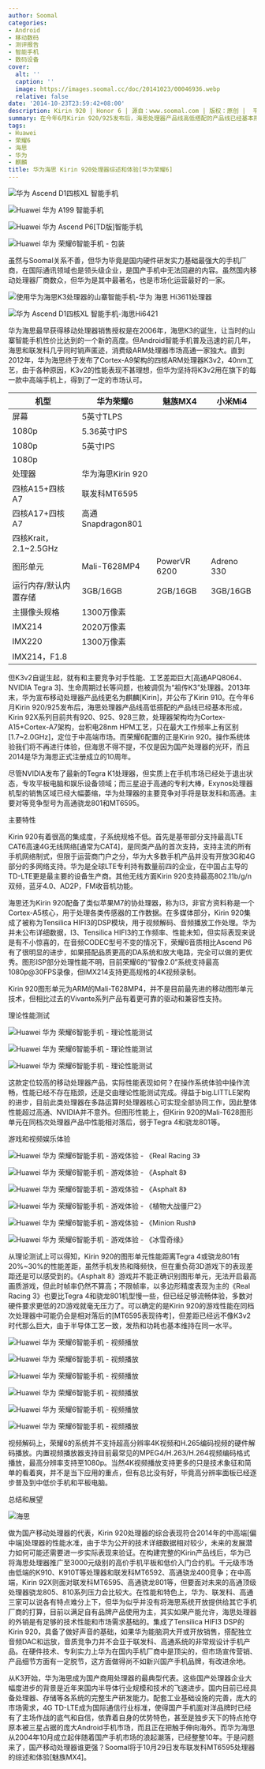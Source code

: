 ```yaml
---
author: Soomal
categories:
- Android
- 移动数码
- 测评报告
- 智能手机
- 数码设备
cover:
  alt: ''
  caption: ''
  image: https://images.soomal.cc/doc/20141023/00046936.webp
  relative: false
date: '2014-10-23T23:59:42+08:00'
description: Kirin 920 | Honor 6 | 源自：www.soomal.com | 版权：原创 |  平均/总评分：09.20/230
summary: 在今年6月Kirin 920/925发布后，海思处理器产品线高低搭配的产品线已经基本形成，而荣耀6配置的正是Kirin 920。操作系统体验我们将不再进行体验，但海思不得不提，不仅是因为国产的光环外，而且2014是华为海思正式注册成立的10周年。
tags:
- Huawei
- 荣耀6
- 海思
- 华为
- 麒麟
title: 华为海思 Kirin 920处理器综述和体验[华为荣耀6]
---
```


![华为 Ascend D1四核XL 智能手机](https://images.soomal.cc/doc/20121009/00023352_01.webp)



![Huawei 华为 A199 智能手机](https://images.soomal.cc/doc/20130515/00030830_01.webp)



![Huawei 华为 Ascend P6[TD版]智能手机](https://images.soomal.cc/doc/20130711/00033351_01.webp)



![Huawei 华为 荣耀6智能手机 - 包装](https://images.soomal.cc/doc/20140831/00045413_01.webp)



虽然与Soomal关系不善，但华为毕竟是国内硬件研发实力基础最强大的手机厂商，在国际通讯领域也是领头级企业，是国产手机中无法回避的内容。虽然国内移动处理器厂商数众，但华为是其中最著名，也是市场化运营最好的一家。



![使用华为海思K3处理器的山寨智能手机-华为 海思 Hi3611处理器](https://images.soomal.cc/doc/20121001/00023318_01.webp)



![华为 Ascend D1四核XL 智能手机-海思Hi6421](https://images.soomal.cc/doc/20121009/00023365_01.webp)



华为海思最早获得移动处理器销售授权是在2006年，海思K3的诞生，让当时的山寨智能手机性价比达到的一个新的高度。但Android智能手机普及迅速的前几年，海思和联发科几乎同时销声匿迹，消费级ARM处理器市场高通一家独大。直到2012年，华为海思终于发布了Cortex-A9架构的四核ARM处理器K3v2，40nm工艺，由于各种原因，K3v2的性能表现不甚理想，但华为坚持将K3v2用在旗下的每一款中高端手机上，得到了一定的市场认可。



| 机型 | 华为荣耀6 | 魅族MX4 | 小米Mi4 |
| --- | --- | --- | --- |
| 屏幕 | 5英寸TLPS
1080p | 5.36英寸IPS
1080p | 5英寸IPS
  1080p |
| 处理器 | 华为海思Kirin 920
四核A15+四核A7 | 联发科MT6595
四核A17+四核A7 | 高通Snapdragon801
四核Krait，2.1~2.5GHz |
| 图形单元 | Mali-T628MP4 | PowerVR 6200 | Adreno 330 |
| 运行内存/默认内置存储 | 3GB/16GB | 2GB/16GB | 3GB/16GB |
| 主摄像头规格 | 1300万像素
IMX214 | 2020万像素
IMX220 | 1300万像素
IMX214，F1.8 |



但K3v2自诞生起，就有和主要竞争对手性能、工艺差距巨大[高通APQ8064、NVIDIA Tegra 3]、生命周期过长等问题，也被调侃为“祖传K3”处理器。2013年末，华为宣布移动处理器产品线更名为麒麟[Kirin]，并公布了Kirin 910。在今年6月Kirin 920/925发布后，海思处理器产品线高低搭配的产品线已经基本形成，Kirin 92X系列目前共有920、925、928三款，处理器架构均为Cortex-A15+Cortex-A7架构，台积电28nm HPM工艺，只在最大工作频率上有区别[1.7~2.0GHz]，定位于中高端市场。而荣耀6配置的正是Kirin 920。操作系统体验我们将不再进行体验，但海思不得不提，不仅是因为国产处理器的光环，而且2014是华为海思正式注册成立的10周年。



尽管NVIDIA发布了最新的Tegra K1处理器，但实质上在手机市场已经处于退出状态，专攻平板电脑和娱乐设备领域；而三星迫于高通的专利大棒，Exynos处理器机型的销售区域已经大幅萎缩，华为处理器的主要竞争对手将是联发科和高通。主要对等竞争型号为高通骁龙801和MT6595。



主要特性



Kirin 920有着很高的集成度，子系统规格不低。首先是基带部分支持最高LTE CAT6高速4G无线网络[通常为CAT4]，是同类产品的首次支持，支持主流的所有手机网络制式，但限于运营商门户之分，华为大多数手机产品并没有开放3G和4G部分的多网络支持。华为是全球LTE专利持有数量前四的企业，在中国占主导的TD-LTE更是最主要的设备生产商。其他无线方面Kirin 920支持最高802.11b/g/n双频，蓝牙4.0、AD2P，FM收音机功能。



海思还为Kirin 920配备了类似苹果M7的协处理器，称为I3，非官方资料称是一个Cortex-A5核心，用于处理各类传感器的工作数据。在多媒体部分，Kirin 920集成了被称为Tensilica HIFI3的DSP模块，用于视频解码、音频播放工作处理。华为并未公布详细数据，I3、Tensilica HIFI3的工作频率、性能未知，但实际表现来说是有不小惊喜的，在音频CODEC型号不变的情况下，荣耀6音质相比Ascend P6有了很明显的进步，如果搭配品质更高的DA系统和放大电路，完全可以做的更优秀。图形ISP部分处理性能不明，目前荣耀6的“智像2.0”系统支持最高1080p@30FPS录像，但IMX214支持更高规格的4K视频录制。



Kirin 920图形单元为ARM的Mali-T628MP4，并不是目前最先进的移动图形单元技术，但相比过去的Vivante系列产品有着更可靠的驱动和兼容性支持。



理论性能测试



![Huawei 华为 荣耀6智能手机 - 理论性能测试](https://images.soomal.cc/doc/20141023/00046921.webp)



![Huawei 华为 荣耀6智能手机 - 理论性能测试](https://images.soomal.cc/doc/20141023/00046922_01.webp)



![Huawei 华为 荣耀6智能手机 - 理论性能测试](https://images.soomal.cc/doc/20141023/00046923_01.webp)



这款定位较高的移动处理器产品，实际性能表现如何？在操作系统体验中操作流畅，性能已经不存在瓶颈，还是交由理论性能测试完成。得益于big.LITTLE架构的进步，目前此类处理器在多路运算时处理器核心可实现全部协同工作，因此整体性能超过高通、NVIDIA并不意外。但图形性能上，但Kirin 920的Mali-T628图形单元在同档次处理器产品中性能相对落后，弱于Tegra 4和骁龙801等。



游戏和视频娱乐体验



![Huawei 华为 荣耀6智能手机 - 游戏体验 - 《Real Racing 3》](https://images.soomal.cc/doc/20141023/00046924_01.webp)



![Huawei 华为 荣耀6智能手机 - 游戏体验 - 《Asphalt 8》](https://images.soomal.cc/doc/20141023/00046925_01.webp)



![Huawei 华为 荣耀6智能手机 - 游戏体验 - 《Asphalt 8》](https://images.soomal.cc/doc/20141023/00046926_01.webp)



![Huawei 华为 荣耀6智能手机 - 游戏体验 - 《植物大战僵尸2》](https://images.soomal.cc/doc/20141023/00046929_01.webp)



![Huawei 华为 荣耀6智能手机 - 游戏体验 - 《Minion Rush》](https://images.soomal.cc/doc/20141023/00046927_01.webp)



![Huawei 华为 荣耀6智能手机 - 游戏体验 - 《冰雪奇缘》](https://images.soomal.cc/doc/20141023/00046928_01.webp)



从理论测试上可以得知，Kirin 920的图形单元性能距离Tegra 4或骁龙801有20%~30%的性能差距，虽然手机发热和降频快，但在重负荷3D游戏下的表现差距还是可以感受到的。《Asphalt 8》游戏并不能正确识别图形单元，无法开启最高画质游戏，但此时帧率仍然不算高；不限帧率，以多边形精度表现为主的《Real Racing 3》也要比Tegra 4和骁龙801机型慢一些，但已经足够流畅体验，多数对硬件要求更低的2D游戏就毫无压力了。可以确定的是Kirin 920的游戏性能在同档次处理器中可能仍会是相对落后的[MT6595表现待考]，但差距已经远不像K3v2时代那么巨大，由于半导体工艺一致，发热和功耗也基本维持在同一水平。



![Huawei 华为 荣耀6智能手机 - 视频播放](https://images.soomal.cc/doc/20141023/00046930_01.webp)



![Huawei 华为 荣耀6智能手机 - 视频播放](https://images.soomal.cc/doc/20141023/00046931_01.webp)



![Huawei 华为 荣耀6智能手机 - 视频播放](https://images.soomal.cc/doc/20141023/00046932_01.webp)



![Huawei 华为 荣耀6智能手机 - 视频播放](https://images.soomal.cc/doc/20141023/00046933_01.webp)



![Huawei 华为 荣耀6智能手机 - 视频播放](https://images.soomal.cc/doc/20141023/00046934_01.webp)



![Huawei 华为 荣耀6智能手机 - 视频播放](https://images.soomal.cc/doc/20141023/00046935_01.webp)



视频解码上，荣耀6的系统并不支持超高分辨率4K视频和H.265编码视频的硬件解码播放。内置视频播放器支持目前最常见的MPEG4/H.263/H.264视频编码格式播放，最高分辨率支持至1080p。当然4K视频播放支持更多的只是技术象征和简单的看着爽，并不是当下应用的重点，但有总比没有好，毕竟高分辨率面板已经逐步普及到中低价手机和平板电脑。



总结和展望



![海思](https://images.soomal.cc/doc/20121001/00023325.webp)



做为国产移动处理器的代表，Kirin 920处理器的综合表现符合2014年的中高端[偏中端]处理器的性能水准，由于华为公开的技术详细数据相对较少，未来的发展潜力如何可能还需要进一步实际表现来验证。在构建完整的Kirin产品线后，华为已将海思处理器推广至3000元级别的高价手机平板和低价入门合约机。千元级市场由低端的K910、K910T等处理器和联发科MT6592、高通骁龙400竞争；在中高端，Kirin 92X则面对联发科MT6595、高通骁龙801等，但要面对未来的高通顶级处理器骁龙805、810系列压力会比较大。在性能和特色上，华为、联发科、高通三家可以说各有特点难分上下，但华为似乎并没有将海思系统开放提供给其它手机厂商的打算，目前以满足自有品牌产品使用为主，其实如果产能允许，海思处理器的外销是有足够的技术性能和市场需求基础的。集成了Tensilica HIFI3 DSP的Kirin 920，具备了做好声音的基础，如果华为能脑洞大开或开放销售，搭配独立音频DAC和运放，音质竞争力并不会亚于联发科、高通系统的非常规设计手机产品。在硬件技术、专利实力上华为在国内手机厂商中是顶尖的，但市场宣传营销、产品细节方面有一定脱节，这方面做得尚不如新兴国产手机品牌，有改进余地。



从K3开始，华为海思成为国产商用处理器的最典型代表。这些国产处理器企业大幅度进步的背景是近年来国内半导体行业规模和技术的飞速进步。国内目前已经具备处理器、存储等各系统的完整生产研发能力。配套工业基础设施的完善，庞大的市场需求，4G TD-LTE成为国际通信行业标准，使得国产手机面对洋品牌时已经有了主场作战的底气和自信，依靠着自身的优势特色，甚至是独步天下的特点抢夺原本被三星占据的庞大Android手机市场，而且正在把触手伸向海外。而华为海思从2004年10月成立起伴随着国产手机市场的浪起潮落，已经整整10年。于是问题来了，国产移动处理器谁更强？Soomal将于10月29日发布联发科MT6595处理器的综述和体验[魅族MX4]。
